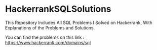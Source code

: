 # HackerrankSQLSolutions
This Repository Includes All SQL Problems I Solved on Hackerrank, With Explanations of the Problems and Solutions.

You can find the problems on this link : https://www.hackerrank.com/domains/sql

